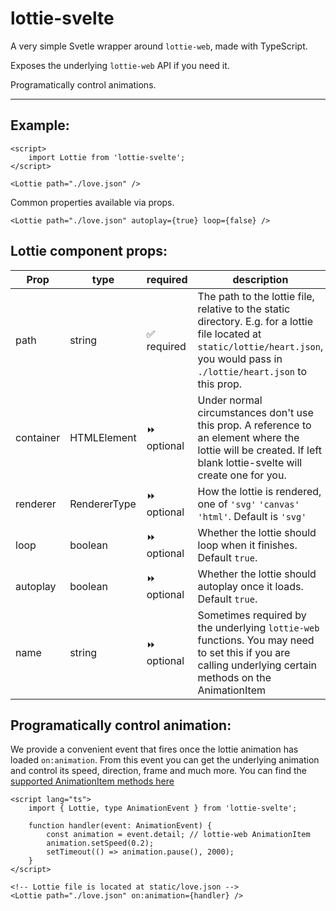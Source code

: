 # lottie-svelte

A very simple Svetle wrapper around `lottie-web`, made with TypeScript.

Exposes the underlying `lottie-web` API if you need it.

Programatically control animations.


___

## Example:
```
<script>
    import Lottie from 'lottie-svelte';
</script>

<Lottie path="./love.json" />
```

Common properties available via props.

```
<Lottie path="./love.json" autoplay={true} loop={false} />
```

## Lottie component props:

| Prop | type | required | description |
| --- | --- | --- | --- |
| path | string | ✅ required | The path to the lottie file, relative to the static directory. E.g. for a lottie file located at `static/lottie/heart.json`, you would pass in `./lottie/heart.json` to this prop. |
| container | HTMLElement | ⏩ optional | Under normal circumstances don't use this prop. A reference to an element where the lottie will be created. If left blank lottie-svelte will create one for you. |
| renderer | RendererType | ⏩ optional | How the lottie is rendered, one of `'svg'` `'canvas'` `'html'`. Default is `'svg'` |
| loop | boolean | ⏩ optional | Whether the lottie should loop when it finishes. Default `true`. |
| autoplay | boolean | ⏩ optional | Whether the lottie should autoplay once it loads. Default `true`. |
| name | string | ⏩ optional | Sometimes required by the underlying `lottie-web` functions. You may need to set this if you are calling underlying certain methods on the AnimationItem  |

## Programatically control animation:

We provide a convenient event that fires once the lottie animation has loaded `on:animation`.
From this event you can get the underlying animation and control its speed, direction, frame and much more.
You can find the [supported AnimationItem methods here](https://www.npmjs.com/package/lottie-web#usage)

```
<script lang="ts">
	import { Lottie, type AnimationEvent } from 'lottie-svelte';

	function handler(event: AnimationEvent) {
		const animation = event.detail; // lottie-web AnimationItem
		animation.setSpeed(0.2);
		setTimeout(() => animation.pause(), 2000);
	}
</script>

<!-- Lottie file is located at static/love.json -->
<Lottie path="./love.json" on:animation={handler} />

```
